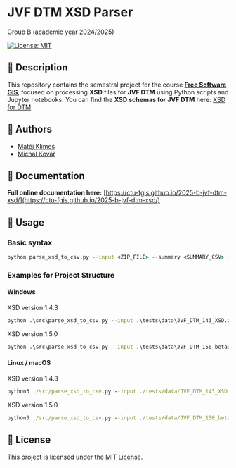 <!-- docs-start -->
# JVF DTM XSD Parser
Group B (academic year 2024/2025)

[![License: MIT](https://img.shields.io/badge/License-MIT-yellow.svg)](LICENSE)

## 📄 Description

This repository contains the semestral project for the course **[Free Software GIS](https://geo.fsv.cvut.cz/vyuka/155fgis/)**, focused on processing **XSD** files for **JVF DTM** using Python scripts and Jupyter notebooks. You can find the **XSD schemas for JVF DTM** here: [XSD for DTM](https://cuzk.gov.cz/DMVS/JVF-DTM/Platna-verze.aspx)

## 👥 Authors

- [Matěj Klimeš](https://github.com/klimesm)
- [Michal Kovář](https://github.com/kovarmi9)
<!-- docs-end -->

## 📖 Documentation

**Full online documentation here:** [https://ctu-fgis.github.io/2025-b-jvf-dtm-xsd/](https://ctu-fgis.github.io/2025-b-jvf-dtm-xsd/)


## 🔧 Usage

### Basic syntax

```cmd
python parse_xsd_to_csv.py --input <ZIP_FILE> --summary <SUMMARY_CSV> --detailed <DETAILED_CSV> --config <CONFIG_JSON>
```
### Examples for Project Structure

#### Windows 
XSD version 1.4.3

```cmd
python .\src\parse_xsd_to_csv.py --input .\tests\data\JVF_DTM_143_XSD.zip --summary .\tests\output\summary_1.4.3.csv --detailed .\tests\output\detailed_1.4.3.csv --config .\tests\data\config_1.4.3.json
```

XSD version 1.5.0

```cmd
python .\src\parse_xsd_to_csv.py --input .\tests\data\JVF_DTM_150_beta3_XSD.zip --summary .\tests\output\summary_1.5.0.csv --detailed .\tests\output\detailed_1.5.0.csv --config .\tests\data\config_1.5.0.json
```

#### Linux / macOS
XSD version 1.4.3

```cmd
python3 ./src/parse_xsd_to_csv.py --input ./tests/data/JVF_DTM_143_XSD.zip --summary ./tests/output/summary_1.4.3.csv --detailed ./tests/output/detailed_1.4.3.csv --config ./tests/data/config_1.4.3.json
```
XSD version 1.5.0

```cmd
python3 ./src/parse_xsd_to_csv.py --input ./tests/data/JVF_DTM_150_beta3_XSD.zip --summary ./tests/output/summary_1.5.0.csv --detailed ./tests/output/detailed_1.5.0.csv --config ./tests/data/config_1.5.0.json
```

## 📜 License

This project is licensed under the [MIT License](LICENSE).
